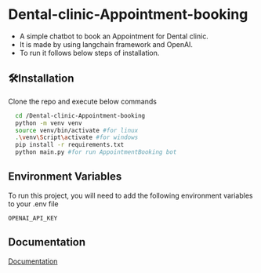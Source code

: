 
# Dental-clinic-Appointment-booking

- A simple chatbot to book an Appointment for Dental clinic.
- It is made by using langchain framework and OpenAI.
- To run it follows below steps of installation.


## 🛠️Installation

Clone the repo and execute below commands

```bash
  cd /Dental-clinic-Appointment-booking
  python -m venv venv
  source venv/bin/activate #for linux
  .\venv\Script\activate #for windows
  pip install -r requirements.txt
  python main.py #for run AppointmentBooking bot
```

## Environment Variables

To run this project, you will need to add the following environment variables to your .env file

`OPENAI_API_KEY`


## Documentation

[Documentation](https://docs.google.com/document/d/12XbVRpOPbfHtdHez_Of75F-sfIrxe2pdu57AzCXQgm4/edit?usp=sharing)

